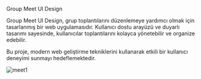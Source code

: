 Group Meet UI Design

Group Meet UI Design, grup toplantılarını düzenlemeye yardımcı olmak için tasarlanmış bir web uygulamasıdır. Kullanıcı dostu arayüzü ve duyarlı tasarımı sayesinde, kullanıcılar toplantılarını kolayca yönetebilir ve organize edebilir.

Bu proje, modern web geliştirme tekniklerini kullanarak etkili bir kullanıcı deneyimi sunmayı hedeflemektedir.

![meet1](https://github.com/user-attachments/assets/0d6eda70-a2f3-434a-ad5c-922c2e00e80d)
